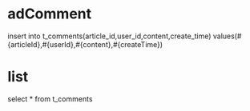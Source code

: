 adComment
===
insert into t_comments(article_id,user_id,content,create_time) values(#{articleId},#{userId},#{content},#{createTime})

list
===
select * from t_comments